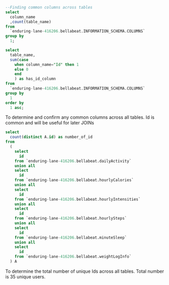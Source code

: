 ````sql
--Finding common columns across tables
select
  column_name
  ,count(table_name)
from
  `enduring-lane-416206.bellabeat.INFORMATION_SCHEMA.COLUMNS`
group by
  1;
````
````sql
select
  table_name,
  sum(case
    when column_name="Id" then 1
    else 0
    end
    ) as has_id_column
from
  `enduring-lane-416206.bellabeat.INFORMATION_SCHEMA.COLUMNS`
group by
  1
order by
  1 asc;
````
To determine and confirm any common columns across all tables. Id is common and will be useful for later JOINs
````sql
select
  count(distinct A.id) as number_of_id
from
  (
    select 
      id
    from `enduring-lane-416206.bellabeat.dailyActivity`
    union all
    select 
      id
    from `enduring-lane-416206.bellabeat.hourlyCalories`
    union all
    select 
      id
    from `enduring-lane-416206.bellabeat.hourlyIntensities`
    union all
    select
      id
    from `enduring-lane-416206.bellabeat.hourlySteps`
    union all
    select
      id
    from `enduring-lane-416206.bellabeat.minuteSleep`
    union all
    select
      id
    from `enduring-lane-416206.bellabeat.weightLogInfo`
  ) A
````
To determine the total number of unique Ids across all tables. Total number is 35 unique users.
